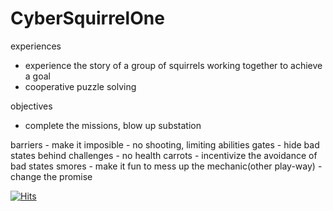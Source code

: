 # CyberSquirrelOne

experiences
- experience the story of a group of squirrels working together to achieve a goal
- cooperative puzzle solving

objectives
- complete the missions, blow up substation

barriers - make it imposible - no shooting, limiting abilities
gates    - hide bad states behind challenges - no health
carrots  - incentivize the avoidance of bad states
smores   - make it fun to mess up the mechanic(other play-way)
         - change the promise 

[![Hits](https://hits.seeyoufarm.com/api/count/incr/badge.svg?url=https%3A%2F%2Fgithub.com%2Frobidev%2FCyberSquirrelOne&count_bg=%2379C83D&title_bg=%23555555&icon=&icon_color=%23E7E7E7&title=hits&edge_flat=false)]()
